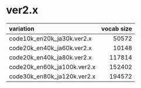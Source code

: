 # ver2.x

| variation | vocab size |
| :------ | ---------: |
| code10k_en20k_ja30k.ver2.x | 50572 |
| code20k_en40k_ja60k.ver2.x | 10148 |
| code20k_en40k_ja80k.ver2.x | 117814 |
| code20k_en60k_ja100k.ver2.x | 152402 |
| code30k_en80k_ja120k.ver2.x | 194572 |
